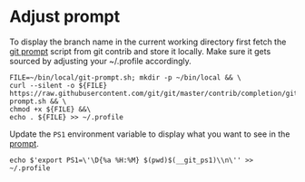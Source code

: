 # Adjust prompt

To display the branch name in the current working directory first fetch the [git prompt][git-prompt] script from git contrib and store it locally. Make sure it gets sourced by adjusting your ~/.profile accordingly.

````
FILE=~/bin/local/git-prompt.sh; mkdir -p ~/bin/local && \
curl --silent -o ${FILE} https://raw.githubusercontent.com/git/git/master/contrib/completion/git-prompt.sh && \
chmod +x ${FILE} &&\
echo . ${FILE} >> ~/.profile
````

Update the `PS1` environment variable to display what you want to see in the [prompt][documentation].

````
echo $'export PS1=\'\D{%a %H:%M} $(pwd)$(__git_ps1)\\n\'' >> ~/.profile
````


[git-prompt]: https://github.com/git/git/blob/master/contrib/completion/git-prompt.sh
[documentation]: https://www.gnu.org/software/bash/manual/html_node/Controlling-the-Prompt.html#Controlling-the-Prompt
